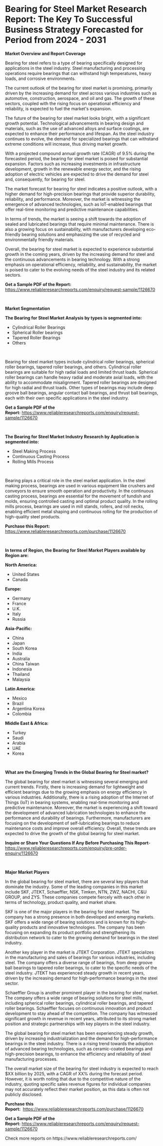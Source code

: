 <p><h1>Bearing for Steel Market Research Report: The Key To Successful Business Strategy Forecasted for Period from 2024 - 2031</h1></p><p><strong>Market Overview and Report Coverage</strong></p>
<p><p>Bearing for steel refers to a type of bearing specifically designed for applications in the steel industry. Steel manufacturing and processing operations require bearings that can withstand high temperatures, heavy loads, and corrosive environments.</p><p>The current outlook of the bearing for steel market is promising, primarily driven by the increasing demand for steel across various industries such as automotive, construction, aerospace, and oil and gas. The growth of these sectors, coupled with the rising focus on operational efficiency and reliability, is expected to fuel the market's expansion.</p><p>The future of the bearing for steel market looks bright, with a significant growth potential. Technological advancements in bearing design and materials, such as the use of advanced alloys and surface coatings, are expected to enhance their performance and lifespan. As the steel industry continues to evolve, the demand for specialized bearings that can withstand extreme conditions will increase, thus driving market growth.</p><p>With a projected compound annual growth rate (CAGR) of 9.5% during the forecasted period, the bearing for steel market is poised for substantial expansion. Factors such as increasing investments in infrastructure development, growth in the renewable energy sector, and the rising adoption of electric vehicles are expected to drive the demand for steel and, consequently, for bearing for steel.</p><p>The market forecast for bearing for steel indicates a positive outlook, with a higher demand for high-precision bearings that provide superior durability, reliability, and performance. Moreover, the market is witnessing the emergence of advanced technologies, such as IoT-enabled bearings that offer real-time monitoring and predictive maintenance capabilities.</p><p>In terms of trends, the market is seeing a shift towards the adoption of sealed and lubricated bearings that require minimal maintenance. There is also a growing focus on sustainability, with manufacturers developing eco-friendly bearing solutions and emphasizing the use of recycled and environmentally friendly materials.</p><p>Overall, the bearing for steel market is expected to experience substantial growth in the coming years, driven by the increasing demand for steel and the continuous advancements in bearing technology. With a strong emphasis on operational efficiency, reliability, and sustainability, the market is poised to cater to the evolving needs of the steel industry and its related sectors.</p></p>
<p><strong>Get a Sample PDF of the Report:</strong> <a href="https://www.reliableresearchreports.com/enquiry/request-sample/1126670">https://www.reliableresearchreports.com/enquiry/request-sample/1126670</a></p>
<p>&nbsp;</p>
<p><strong>Market Segmentation</strong></p>
<p><strong>The Bearing for Steel Market Analysis by types is segmented into:</strong></p>
<p><ul><li>Cylindrical Roller Bearings</li><li>Spherical Roller bearings</li><li>Tapered Roller Bearings</li><li>Others</li></ul></p>
<p>&nbsp;</p>
<p><p>Bearing for steel market types include cylindrical roller bearings, spherical roller bearings, tapered roller bearings, and others. Cylindrical roller bearings are suitable for high radial loads and limited thrust loads. Spherical roller bearings can handle heavy radial and moderate axial loads, with the ability to accommodate misalignment. Tapered roller bearings are designed for high radial and thrust loads. Other types of bearings may include deep groove ball bearings, angular contact ball bearings, and thrust ball bearings, each with their own specific applications in the steel industry.</p></p>
<p><strong>Get a Sample PDF of the Report:</strong>&nbsp;<a href="https://www.reliableresearchreports.com/enquiry/request-sample/1126670">https://www.reliableresearchreports.com/enquiry/request-sample/1126670</a></p>
<p>&nbsp;</p>
<p><strong>The Bearing for Steel Market Industry Research by Application is segmented into:</strong></p>
<p><ul><li>Steel Making Process</li><li>Continuous Casting Process</li><li>Rolling Mills Process</li></ul></p>
<p>&nbsp;</p>
<p><p>Bearing plays a critical role in the steel market application. In the steel making process, bearings are used in various equipment like crushers and conveyors to ensure smooth operation and productivity. In the continuous casting process, bearings are essential for the movement of tundish and molds, ensuring controlled casting and optimal product quality. In the rolling mills process, bearings are used in mill stands, rollers, and roll necks, enabling efficient metal shaping and continuous rolling for the production of high-quality steel products.</p></p>
<p><strong>Purchase this Report:</strong>&nbsp; <a href="https://www.reliableresearchreports.com/purchase/1126670">https://www.reliableresearchreports.com/purchase/1126670</a></p>
<p>&nbsp;</p>
<p><strong>In terms of Region, the Bearing for Steel Market Players available by Region are:</strong></p>
<p>
    <p> <strong> North America: </strong>
        <ul>
            <li>United States</li>
            <li>Canada</li>
        </ul>
        </p> 
    <p> <strong> Europe: </strong>
        <ul>
            <li>Germany</li>
            <li>France</li>
            <li>U.K.</li>
            <li>Italy</li>
            <li>Russia</li>
        </ul>
        </p> 
    <p> <strong> Asia-Pacific: </strong>
        <ul>
            <li>China</li>
            <li>Japan</li>
            <li>South Korea</li>
            <li>India</li>
            <li>Australia</li>
            <li>China Taiwan</li>
            <li>Indonesia</li>
            <li>Thailand</li>
            <li>Malaysia</li>
        </ul>
        </p> 
    <p> <strong> Latin America: </strong>
        <ul>
            <li>Mexico</li>
            <li>Brazil</li>
            <li>Argentina Korea</li>
            <li>Colombia</li>
        </ul>
        </p> 
    <p> <strong> Middle East & Africa: </strong>
        <ul>
            <li>Turkey</li>
            <li>Saudi</li>
            <li>Arabia</li>
            <li>UAE</li>
            <li>Korea</li>
        </ul>
    </p>
    </p>
<p>&nbsp;</p>
<p><strong>What are the Emerging Trends in the Global Bearing for Steel market?</strong></p>
<p><p>The global bearing for steel market is witnessing several emerging and current trends. Firstly, there is increasing demand for lightweight and efficient bearings due to the growing emphasis on energy efficiency in various industries. Additionally, there is a rising adoption of the Internet of Things (IoT) in bearing systems, enabling real-time monitoring and predictive maintenance. Moreover, the market is experiencing a shift toward the development of advanced lubrication technologies to enhance the performance and durability of bearings. Furthermore, manufacturers are focusing on the development of self-lubricating bearings to reduce maintenance costs and improve overall efficiency. Overall, these trends are expected to drive the growth of the global bearing for steel market.</p></p>
<p><strong>Inquire or Share Your Questions If Any Before Purchasing This Report</strong>- <a href="https://www.reliableresearchreports.com/enquiry/pre-order-enquiry/1126670">https://www.reliableresearchreports.com/enquiry/pre-order-enquiry/1126670</a></p>
<p>&nbsp;</p>
<p><strong>Major Market Players</strong></p>
<p><p>In the global bearing for steel market, there are several key players that dominate the industry. Some of the leading companies in this market include SKF, JTEKT, Schaeffler, NSK, Timken, NTN, ZWZ, NACHI, C&U GROUP, and ZYS. These companies compete fiercely with each other in terms of technology, product quality, and market share. </p><p>SKF is one of the major players in the bearing for steel market. The company has a strong presence in both developed and emerging markets. SKF offers a wide range of bearing solutions and is known for its high-quality products and innovative technologies. The company has been focusing on expanding its product portfolio and strengthening its distribution network to cater to the growing demand for bearings in the steel industry. </p><p>Another key player in the market is JTEKT Corporation. JTEKT specializes in the manufacturing and sales of bearings for various industries, including steel. The company offers a diverse range of bearings, from deep groove ball bearings to tapered roller bearings, to cater to the specific needs of the steel industry. JTEKT has experienced steady growth in recent years, driven by the increasing demand for high-performance bearings in the steel sector. </p><p>Schaeffler Group is another prominent player in the bearing for steel market. The company offers a wide range of bearing solutions for steel mills, including spherical roller bearings, cylindrical roller bearings, and tapered roller bearings. Schaeffler focuses on continuous innovation and product development to stay ahead of the competition. The company has witnessed significant growth in revenue in recent years, attributed to its strong market position and strategic partnerships with key players in the steel industry. </p><p>The global bearing for steel market has been experiencing steady growth, driven by increasing industrialization and the demand for high-performance bearings in the steel industry. There is a rising trend towards the adoption of advanced bearing technologies, such as ceramic-coated bearings and high-precision bearings, to enhance the efficiency and reliability of steel manufacturing processes. </p><p>The overall market size of the bearing for steel industry is expected to reach $XX billion by 2025, with a CAGR of XX% during the forecast period. However, it is worth noting that due to the competitive nature of the industry, quoting specific sales revenue figures for individual companies may not accurately reflect their market position, as this data is often not publicly disclosed.</p></p>
<p><strong>Purchase this Report:</strong>&nbsp;&nbsp;<a href="https://www.reliableresearchreports.com/purchase/1126670">https://www.reliableresearchreports.com/purchase/1126670</a></p>
<p></p>
<p><strong>Get a Sample PDF of the Report:</strong>&nbsp;<a href="https://www.reliableresearchreports.com/enquiry/request-sample/1126670">https://www.reliableresearchreports.com/enquiry/request-sample/1126670</a></p>
<p>Check more reports on https://www.reliableresearchreports.com/</p>